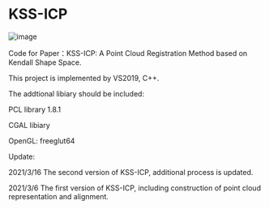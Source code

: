 # KSS-ICP

![image](https://user-images.githubusercontent.com/65271555/219576868-883b64f1-0873-404b-9814-a925c429b447.png)

Code for Paper：KSS-ICP: A Point Cloud Registration Method based on Kendall Shape Space.

This project is implemented by VS2019, C++.

The addtional libiary should be included:

PCL library 1.8.1

CGAL libiary

OpenGL: freeglut64

Update:

2021/3/16 The second version of KSS-ICP, additional process is updated. 

2021/3/6 The first version of KSS-ICP, including construction of point cloud representation and alignment. 


